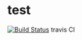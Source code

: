 # test
[![Build Status](https://travis-ci.org/aokiyuya/testRepository.svg?branch=master)](https://travis-ci.org/aokiyuya/testRepository)
travis CI
